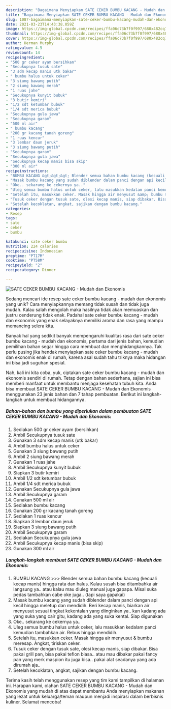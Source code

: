 ```yaml
---
description: "Bagaimana Menyiapkan SATE CEKER BUMBU KACANG - Mudah dan Ekonomis, Bisa Manjain Lidah"
title: "Bagaimana Menyiapkan SATE CEKER BUMBU KACANG - Mudah dan Ekonomis, Bisa Manjain Lidah"
slug: 1087-bagaimana-menyiapkan-sate-ceker-bumbu-kacang-mudah-dan-ekonomis-bisa-manjain-lidah
date: 2021-03-23T14:43:38.059Z
image: https://img-global.cpcdn.com/recipes/ffa06c73b7f0f997/680x482cq70/sate-ceker-bumbu-kacang-mudah-dan-ekonomis-foto-resep-utama.jpg
thumbnail: https://img-global.cpcdn.com/recipes/ffa06c73b7f0f997/680x482cq70/sate-ceker-bumbu-kacang-mudah-dan-ekonomis-foto-resep-utama.jpg
cover: https://img-global.cpcdn.com/recipes/ffa06c73b7f0f997/680x482cq70/sate-ceker-bumbu-kacang-mudah-dan-ekonomis-foto-resep-utama.jpg
author: Herman Murphy
ratingvalue: 4.5
reviewcount: 14
recipeingredient:
- "500 gr ceker ayam bersihkan"
- "Secukupnya tusuk sate"
- "3 sdm kecap manis utk bakar"
- " bumbu halus untuk ceker"
- "3 siung bawang putih"
- "2 siung bawang merah"
- "1 ruas jahe"
- "Secukupnya kunyit bubuk"
- "3 butir kemiri"
- "1/2 sdt ketumbar bubuk"
- "1/4 sdt merica bubuk"
- "Secukupnya gula jawa"
- "Secukupnya garam"
- "500 ml air"
- " bumbu kacang"
- "200 gr kacang tanah goreng"
- "1 ruas kencur"
- "3 lembar daun jeruk"
- "3 siung bawang putih"
- "Secukupnya garam"
- "Secukupnya gula jawa"
- "Secukupnya kecap manis bisa skip"
- "300 ml air"
recipeinstructions:
- "BUMBU KACANG &gt;&gt;&gt; Blender semua bahan bumbu kacang (kecuali kecap manis) hingga rata dan halus. Kalau susah bisa ditambahka air langsung ya.. atau kalau mau diuleg manual juga gapapa. Misal suka pedas tambahkan cabe oke juga.. (tapi saya gapakai)"
- "Masak bumbu kacang yang sudah diblender dalam panci dengan api kecil hingga meletup dan mendidih. Beri kecap manis, biarkan air menyusut sesuai tingkat kekentalan yang diinginkan ya.. kan kadang ada yang suka yang cair gitu, kadang ada yang suka kental. Siap digunakan"
- "Oke.. sekarang ke cekernya ya.."
- "Uleg semua bumbu halus untuk ceker, lalu masukkan kedalam panci kemudian tambahkan air. Rebus hingga mendidih."
- "Setelah itu, masukkan ceker. Masak hingga air menyusut &amp; bumbu meresap. Angkat, tiriskan ceker."
- "Tusuk ceker dengan tusuk sate, olesi kecap manis, siap dibakar. Bisa pakai grill pan, bisa pakai teflon biasa.. atau mau dibakar pakai fancy pan yang merk maspion itu juga bisa.. pakai alat seadanya yang ada dirumah aja.."
- "Setelah kecoklatan, angkat, sajikan dengan bumbu kacang."
categories:
- Resep
tags:
- sate
- ceker
- bumbu

katakunci: sate ceker bumbu 
nutrition: 224 calories
recipecuisine: Indonesian
preptime: "PT17M"
cooktime: "PT58M"
recipeyield: "2"
recipecategory: Dinner

---
```



![SATE CEKER BUMBU KACANG - Mudah dan Ekonomis](https://img-global.cpcdn.com/recipes/ffa06c73b7f0f997/680x482cq70/sate-ceker-bumbu-kacang-mudah-dan-ekonomis-foto-resep-utama.jpg)

Sedang mencari ide resep sate ceker bumbu kacang - mudah dan ekonomis yang unik? Cara menyiapkannya memang tidak susah dan tidak juga mudah. Kalau salah mengolah maka hasilnya tidak akan memuaskan dan justru cenderung tidak enak. Padahal sate ceker bumbu kacang - mudah dan ekonomis yang enak selayaknya memiliki aroma dan rasa yang mampu memancing selera kita.



Banyak hal yang sedikit banyak mempengaruhi kualitas rasa dari sate ceker bumbu kacang - mudah dan ekonomis, pertama dari jenis bahan, kemudian pemilihan bahan segar hingga cara membuat dan menghidangkannya. Tak perlu pusing jika hendak menyiapkan sate ceker bumbu kacang - mudah dan ekonomis enak di rumah, karena asal sudah tahu triknya maka hidangan ini bisa jadi suguhan spesial.


Nah, kali ini kita coba, yuk, ciptakan sate ceker bumbu kacang - mudah dan ekonomis sendiri di rumah. Tetap dengan bahan sederhana, sajian ini bisa memberi manfaat untuk membantu menjaga kesehatan tubuh kita. Anda bisa membuat SATE CEKER BUMBU KACANG - Mudah dan Ekonomis menggunakan 23 jenis bahan dan 7 tahap pembuatan. Berikut ini langkah-langkah untuk membuat hidangannya.

<!--inarticleads1-->

##### Bahan-bahan dan bumbu yang diperlukan dalam pembuatan SATE CEKER BUMBU KACANG - Mudah dan Ekonomis:

1. Sediakan 500 gr ceker ayam (bersihkan)
1. Ambil Secukupnya tusuk sate
1. Gunakan 3 sdm kecap manis (utk bakar)
1. Ambil  bumbu halus untuk ceker
1. Gunakan 3 siung bawang putih
1. Ambil 2 siung bawang merah
1. Gunakan 1 ruas jahe
1. Ambil Secukupnya kunyit bubuk
1. Siapkan 3 butir kemiri
1. Ambil 1/2 sdt ketumbar bubuk
1. Ambil 1/4 sdt merica bubuk
1. Gunakan Secukupnya gula jawa
1. Ambil Secukupnya garam
1. Gunakan 500 ml air
1. Sediakan  bumbu kacang
1. Gunakan 200 gr kacang tanah goreng
1. Sediakan 1 ruas kencur
1. Siapkan 3 lembar daun jeruk
1. Siapkan 3 siung bawang putih
1. Ambil Secukupnya garam
1. Sediakan Secukupnya gula jawa
1. Ambil Secukupnya kecap manis (bisa skip)
1. Gunakan 300 ml air




<!--inarticleads2-->

##### Langkah-langkah membuat SATE CEKER BUMBU KACANG - Mudah dan Ekonomis:

1. BUMBU KACANG &gt;&gt;&gt; Blender semua bahan bumbu kacang (kecuali kecap manis) hingga rata dan halus. Kalau susah bisa ditambahka air langsung ya.. atau kalau mau diuleg manual juga gapapa. Misal suka pedas tambahkan cabe oke juga.. (tapi saya gapakai)
1. Masak bumbu kacang yang sudah diblender dalam panci dengan api kecil hingga meletup dan mendidih. Beri kecap manis, biarkan air menyusut sesuai tingkat kekentalan yang diinginkan ya.. kan kadang ada yang suka yang cair gitu, kadang ada yang suka kental. Siap digunakan
1. Oke.. sekarang ke cekernya ya..
1. Uleg semua bumbu halus untuk ceker, lalu masukkan kedalam panci kemudian tambahkan air. Rebus hingga mendidih.
1. Setelah itu, masukkan ceker. Masak hingga air menyusut &amp; bumbu meresap. Angkat, tiriskan ceker.
1. Tusuk ceker dengan tusuk sate, olesi kecap manis, siap dibakar. Bisa pakai grill pan, bisa pakai teflon biasa.. atau mau dibakar pakai fancy pan yang merk maspion itu juga bisa.. pakai alat seadanya yang ada dirumah aja..
1. Setelah kecoklatan, angkat, sajikan dengan bumbu kacang.




Terima kasih telah menggunakan resep yang tim kami tampilkan di halaman ini. Harapan kami, olahan SATE CEKER BUMBU KACANG - Mudah dan Ekonomis yang mudah di atas dapat membantu Anda menyiapkan makanan yang lezat untuk keluarga/teman maupun menjadi inspirasi dalam berbisnis kuliner. Selamat mencoba!
